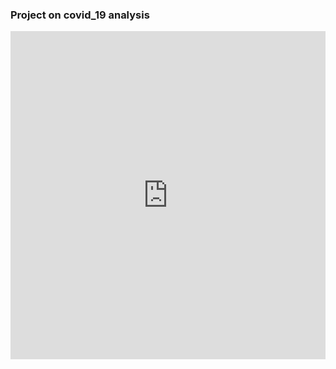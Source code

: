 ### Project on covid_19 analysis



<iframe id="igraph" scrolling="no" style="border:none;" seamless="seamless" src="https://plotly.com/~martloni/3.embed" height="525" width="100%"></iframe>
